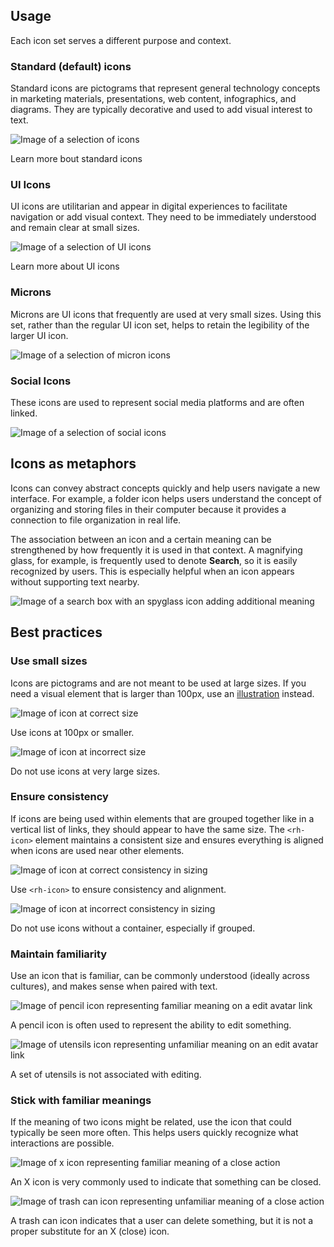 ## Usage

Each icon set serves a different purpose and context.

### Standard (default) icons

Standard icons are pictograms that represent general technology concepts in marketing materials, presentations, web content, infographics, and diagrams. They are typically decorative and used to add visual interest to text.

<uxdot-example width-adjustment="496px">
  <img src="../icon-usage-standard-icons.svg" alt="Image of a selection of icons">
</uxdot-example>

<rh-cta href="https://www.redhat.com/en/about/brand/standards/icons/standard-icons">Learn more bout standard icons</rh-cta>

### UI Icons

UI icons are utilitarian and appear in digital experiences to facilitate navigation or add visual context. They need to be immediately understood and remain clear at small sizes.

<uxdot-example width-adjustment="208px">
  <img src="../icon-usage-ui-icons.svg" alt="Image of a selection of UI icons">
</uxdot-example>

<rh-cta href="https://www.redhat.com/en/about/brand/standards/icons/ui-icons">Learn more about UI icons</rh-cta>

### Microns

Microns are UI icons that frequently are used at very small sizes. Using this set, rather than the regular UI icon set, helps to retain the legibility of the larger UI icon.

<uxdot-example width-adjustment="178px">
  <img src="../icon-usage-microns.svg" alt="Image of a selection of micron icons">
</uxdot-example>

### Social Icons

These icons are used to represent social media platforms and are often linked.

<uxdot-example width-adjustment="218px">
  <img src="../icon-usage-social.svg" alt="Image of a selection of social icons">
</uxdot-example>

## Icons as metaphors

Icons can convey abstract concepts quickly and help users navigate a new interface. For example, a folder icon helps users understand the concept of organizing and storing files in their computer because it provides a connection to file organization in real life. 

The association between an icon and a certain meaning can be strengthened by how frequently it is used in that context. A magnifying glass, for example, is frequently used to denote <strong>Search</strong>, so it is easily recognized by users. This is especially helpful when an icon appears without supporting text nearby.

<uxdot-example color-palette="darkest">
  <img src="../icon-as-metaphor.png" alt="Image of a search box with an spyglass icon adding additional meaning">
</uxdot-example>

## Best practices

### Use small sizes

Icons are pictograms and are not meant to be used at large sizes. If you need a visual element that is larger than 100px, use an [illustration](https://www.redhat.com/en/about/brand/standards/illustration) instead.

<div class="grid sm-two-columns">
  <uxdot-best-practice do>
    <uxdot-example slot="image" width-adjustment="360px">
      <img src="../icon-best-practices-size-limit-do.svg" alt="Image of icon at correct size">
    </uxdot-example>
    <p>Use icons at 100px or smaller.</p>
  </uxdot-best-practice>

  <uxdot-best-practice dont>
    <uxdot-example slot="image" width-adjustment="360px">
      <img src="../icon-best-practices-size-limit-dont.svg" alt="Image of icon at incorrect size">
    </uxdot-example>
    <p>Do not use icons at very large sizes.</p>
  </uxdot-best-practice>
</div>

### Ensure consistency

If icons are being used within elements that are grouped together like in a vertical list of links, they should appear to have the same size. The <code>&lt;rh-icon&gt;</code> element maintains a consistent size and ensures everything is aligned when icons are used near other elements.

<div class="grid sm-two-columns">
  <uxdot-best-practice do>
    <uxdot-example slot="image" width-adjustment="267px">
      <img src="../icon-best-practices-consistent-sizes-do.svg" alt="Image of icon at correct consistency in sizing">
    </uxdot-example>
    <p>Use <code>&lt;rh-icon&gt;</code> to ensure consistency and alignment.</p>
  </uxdot-best-practice>

  <uxdot-best-practice dont>
    <uxdot-example slot="image" width-adjustment="267px">
      <img src="../icon-best-practices-consistent-sizes-dont.svg" alt="Image of icon at incorrect consistency in sizing">
    </uxdot-example>
    <p>Do not use icons without a container, especially if grouped.</p>
  </uxdot-best-practice>
</div>

### Maintain familiarity

Use an icon that is familiar, can be commonly understood (ideally across cultures), and makes sense when paired with text.

<div class="grid sm-two-columns">
  <uxdot-best-practice do>
    <uxdot-example slot="image" width-adjustment="101px">
      <img src="../icon-best-practices-familiar-meanings-do-1.svg" alt="Image of pencil icon representing familiar meaning on a edit avatar link">
    </uxdot-example>
    <p>A pencil icon is often used to represent the ability to edit something.</p>
  </uxdot-best-practice>

  <uxdot-best-practice dont>
    <uxdot-example slot="image" width-adjustment="109px">
      <img src="../icon-best-practices-familiar-meanings-dont-1.svg" alt="Image of utensils icon representing unfamiliar meaning on an edit avatar link">
    </uxdot-example>
    <p>A set of utensils is not associated with editing.</p>
  </uxdot-best-practice>
</div>

### Stick with familiar meanings

If the meaning of two icons might be related, use the icon that could typically be seen more often. This helps users quickly recognize what interactions are possible.

<div class="grid sm-two-columns">
  <uxdot-best-practice do>
    <uxdot-example slot="image" width-adjustment="65px">
      <img src="../icon-best-practices-familiar-meanings-do-2.svg" alt="Image of x icon representing familiar meaning of a close action">
    </uxdot-example>
    <p>An X icon is very commonly used to indicate that something can be closed.</p>
  </uxdot-best-practice>

  <uxdot-best-practice dont>
    <uxdot-example slot="image" width-adjustment="65px">
      <img src="../icon-best-practices-familiar-meanings-dont-2.svg" alt="Image of trash can icon representing unfamiliar meaning of a close action">
    </uxdot-example>
    <p>A trash can icon indicates that a user can delete something, but it is not a proper substitute for an X (close) icon.</p>
  </uxdot-best-practice>
</div>
